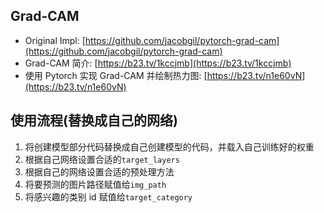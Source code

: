 ## Grad-CAM

- Original Impl: [https://github.com/jacobgil/pytorch-grad-cam](https://github.com/jacobgil/pytorch-grad-cam)
- Grad-CAM 简介: [https://b23.tv/1kccjmb](https://b23.tv/1kccjmb)
- 使用 Pytorch 实现 Grad-CAM 并绘制热力图: [https://b23.tv/n1e60vN](https://b23.tv/n1e60vN)

## 使用流程(替换成自己的网络)

1. 将创建模型部分代码替换成自己创建模型的代码，并载入自己训练好的权重
2. 根据自己网络设置合适的`target_layers`
3. 根据自己的网络设置合适的预处理方法
4. 将要预测的图片路径赋值给`img_path`
5. 将感兴趣的类别 id 赋值给`target_category`
